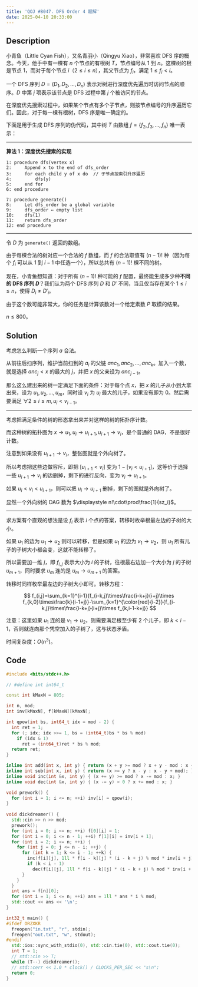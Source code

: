 ```yaml
---
title: 'QOJ #8047. DFS Order 4 题解'
date: 2025-04-10 20:33:00
---
```


## Description

小青鱼（Little Cyan Fish），又名青羽小（Qingyu Xiao），非常喜欢 DFS 序的概念。今天，他手中有一棵有 $n$ 个节点的有根树 $T$，节点编号从 $1$ 到 $n$。这棵树的根是节点 $1$，而对于每个节点 $i$（$2 \le i \le n$），其父节点为 $f_i$，满足 $1 \le f_i < i$。

一个 DFS 序列 $D = (D_1, D_2, \ldots, D_n)$ 表示对树进行深度优先遍历时访问节点的顺序。$D$ 中第 $j$ 项表示该节点是 DFS 过程中第 $j$ 个被访问的节点。

在深度优先搜索过程中，如果某个节点有多个子节点，则按节点编号的升序遍历它们。因此，对于每一棵有根树，DFS 序是唯一确定的。

下面是用于生成 DFS 序列的伪代码，其中树 $T$ 由数组 $f = \{f_2, f_3, \ldots, f_n\}$ 唯一表示：

---

**算法 1：深度优先搜索的实现**

```plaintext
1: procedure dfs(vertex x)
2:     Append x to the end of dfs_order
3:     for each child y of x do  // 子节点按索引升序遍历
4:         dfs(y)
5:     end for
6: end procedure

7: procedure generate()
8:     Let dfs_order be a global variable
9:     dfs_order ← empty list
10:    dfs(1)
11:    return dfs_order
12: end procedure
```

---

令 $D$ 为 `generate()` 返回的数组。

由于每棵合法的树对应一个合法的 $f$ 数组，而 $f$ 的合法取值有 $(n - 1)!$ 种（因为每个 $f_i$ 可以从 $1$ 到 $i - 1$ 中任选一个），所以总共有 $(n - 1)!$ 棵不同的树。

现在，小青鱼想知道：对于所有 $(n - 1)!$ 种可能的 $f$ 配置，最终能生成多少种**不同的 DFS 序列 $D$**？我们认为两个 DFS 序列 $D$ 和 $D'$ 不同，当且仅当存在某个 $1 \le i \le n$，使得 $D_i \ne D'_i$。

由于这个数可能非常大，你的任务是计算该数对一个给定素数 $P$ 取模的结果。

$n\leq 800$。

## Solution

考虑怎么判断一个序列 $a$ 合法。

从前往后扫序列，维护当前扫到的 $a_i$ 的父链 $anc_1,anc_2,\ldots,anc_k$。加入一个数，就是选择 $anc_{j}<x$ 的最大的 $j$，并把 $x$ 的父亲设为 $anc_{j-1}$。

那么这么建出来的树一定满足下面的条件：对于每个点 $x$，把 $x$ 的儿子从小到大拿出来，设为 $u_1,u_2,\ldots,u_m$，同时设 $v_i$ 为 $u_i$ 最大的儿子，如果没有即为 $0$。然后需要满足 $\forall 2\leq i\leq m,u_i<v_{i-1}$。

---

考虑把满足条件的树的形态拿出来并对这样的树的拓扑序计数。

而这种树的拓扑图为 $x\to u_1,u_i\to u_{i+1},u_{i+1}\to v_i$，是个普通的 DAG，不是很好计数。

注意到如果没有 $u_{i+1}\to v_i$，整张图就是个外向树了。

所以考虑把这些边做容斥，即把 $[u_{i+1}<v_i]$ 变为 $1-[v_i<u_{i+1}]$，这等价于选择一些 $u_{i+1}\to v_i$ 的边删掉，剩下的进行反向，变为 $v_i\to u_{i+1}$。

如果 $u_i<v_i<u_{i+1}$，则可以把 $u_i\to u_{i+1}$ 删掉，剩下的图就是外向树了。

显然一个外向树的 DAG 数为 $\displaystyle n!\cdot\prod\frac{1}{sz_i}$。

---

求方案有个直观的想法是设 $f_{i}$ 表示 $i$ 个点的答案，转移时枚举根最左边的子树的大小。

如果 $u_1$ 的边为 $u_1\to u_{2}$ 则可以转移，但是如果 $u_1$ 的边为 $v_1\to u_2$，则 $u_1$ 所有儿子的子树大小都会变，这就不能转移了。

所以需要加一维 $j$，即 $f_{i,j}$ 表示大小为 $i$ 的子树，往根最右边加一个大小为 $j$ 的子树 $u_{m+1}$，同时要求 $u_{m}$ 连的是 $u_m\to u_{m+1}$ 的答案。

转移时同样枚举最左边的子树大小即可。转移方程：

$$
f_{i,j}=\sum_{k=1}^{i-1}{f_{i-k,j}\times\frac{i-k+j}{i+j}\times f_{k,0}\times\frac{k}{i-1+j}}-\sum_{k=1}^{\color{red}{i-2}}{f_{i-k,j}\times\frac{i-k+j}{i+j}\times f_{k,i-1-k+j}}
$$

注意：这里如果 $u_1$ 连的是 $v_1\to u_2$，则需要满足根至少有 $2$ 个儿子，即 $k<i-1$，否则就连向那个凭空加入的子树了，这与状态矛盾。

时间复杂度：$O(n^3)$。

## Code

```cpp
#include <bits/stdc++.h>

// #define int int64_t

const int kMaxN = 805;

int n, mod;
int inv[kMaxN], f[kMaxN][kMaxN];

int qpow(int bs, int64_t idx = mod - 2) {
  int ret = 1;
  for (; idx; idx >>= 1, bs = (int64_t)bs * bs % mod)
    if (idx & 1)
      ret = (int64_t)ret * bs % mod;
  return ret;
}

inline int add(int x, int y) { return (x + y >= mod ? x + y - mod : x + y); }
inline int sub(int x, int y) { return (x >= y ? x - y : x - y + mod); }
inline void inc(int &x, int y) { (x += y) >= mod ? x -= mod : x; }
inline void dec(int &x, int y) { (x -= y) < 0 ? x += mod : x; }

void prework() {
  for (int i = 1; i <= n; ++i) inv[i] = qpow(i);
}
  
void dickdreamer() {
  std::cin >> n >> mod;
  prework();
  for (int i = 0; i <= n; ++i) f[0][i] = 1;
  for (int i = 0; i <= n - 1; ++i) f[1][i] = inv[i + 1];
  for (int i = 2; i <= n; ++i) {
    for (int j = 0; j <= n - i; ++j) {
      for (int k = 1; k <= i - 1; ++k) {
        inc(f[i][j], 1ll * f[i - k][j] * (i - k + j) % mod * inv[i + j] % mod * f[k][0] % mod * k % mod * inv[i - 1 + j] % mod);
        if (k < i - 1)
          dec(f[i][j], 1ll * f[i - k][j] * (i - k + j) % mod * inv[i + j] % mod * f[k][i - 1 - k + j] % mod);
      }
    }
  }
  int ans = f[n][0];
  for (int i = 1; i <= n; ++i) ans = 1ll * ans * i % mod;
  std::cout << ans << '\n';
}

int32_t main() {
#ifdef ORZXKR
  freopen("in.txt", "r", stdin);
  freopen("out.txt", "w", stdout);
#endif
  std::ios::sync_with_stdio(0), std::cin.tie(0), std::cout.tie(0);
  int T = 1;
  // std::cin >> T;
  while (T--) dickdreamer();
  // std::cerr << 1.0 * clock() / CLOCKS_PER_SEC << "s\n";
  return 0;
}
```
